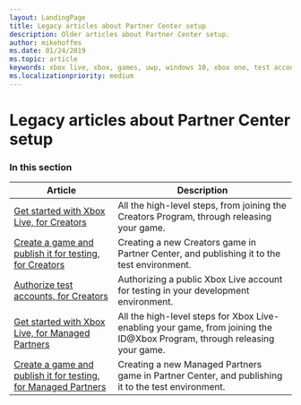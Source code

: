 ```yaml
---
layout: LandingPage
title: Legacy articles about Partner Center setup
description: Older articles about Partner Center setup.
author: mikehoffms
ms.date: 01/24/2019
ms.topic: article
keywords: xbox live, xbox, games, uwp, windows 10, xbox one, test account
ms.localizationpriority: medium
---
```


# Legacy articles about Partner Center setup


### In this section

| Article | Description |
|---------|-------------|
| [Get started with Xbox Live, for Creators](../../get-started-with-creators/get-started-with-xbox-live-creators.md) | All the high-level steps, from joining the Creators Program, through releasing your game. |
| [Create a game and publish it for testing, for Creators](../../get-started-with-creators/create-and-test-a-new-creators-title.md) | Creating a new Creators game in Partner Center, and publishing it to the test environment. |
| [Authorize test accounts, for Creators](../../get-started-with-creators/authorize-xbox-live-accounts.md) | Authorizing a public Xbox Live account for testing in your development environment. |
| [Get started with Xbox Live, for Managed Partners](../../get-started-with-partner/get-started-with-xbox-live-partner.md) | All the high-level steps for Xbox Live-enabling your game, from joining the ID@Xbox Program, through releasing your game. |
| [Create a game and publish it for testing, for Managed Partners](../../get-started-with-partner/create-a-new-title.md) | Creating a new Managed Partners game in Partner Center, and publishing it to the test environment. |
